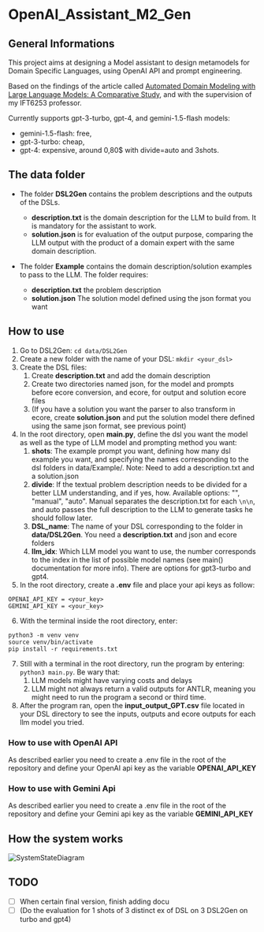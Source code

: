 # OpenAI_Assistant_M2_Gen

## General Informations
This project aims at designing a Model assistant to design metamodels for Domain Specific Languages, using OpenAI API and prompt engineering.

Based on the findings of the article called [Automated Domain Modeling with Large Language Models: A Comparative Study](https://ieeexplore.ieee.org/stamp/stamp.jsp?arnumber=10344012), and with the supervision of my IFT6253 professor.

Currently supports gpt-3-turbo, gpt-4, and gemini-1.5-flash models:
- gemini-1.5-flash: free,
- gpt-3-turbo: cheap,
- gpt-4: expensive, around 0,80$ with divide=auto and 3shots.

## The data folder
- The folder **DSL2Gen** contains the problem descriptions and the outputs of the DSLs. 
    - **description.txt** is the domain description for the LLM to build from. It is mandatory for the assistant to work.
    - **solution.json** is for evaluation of the output purpose, comparing the LLM output with the product of a domain expert with the same domain description.

- The folder **Example** contains the domain description/solution examples to pass to the LLM. The folder requires:
    - **description.txt** the problem description
    - **solution.json** The solution model defined using the json format you want

## How to use
1. Go to DSL2Gen: `cd data/DSL2Gen`
2. Create a new folder with the name of your DSL: `mkdir <your_dsl>`
3. Create the DSL files:
    1. Create **description.txt** and add the domain description
    2. Create two directories named json, for the model and prompts before ecore conversion, and ecore, for output and solution ecore files
    3. (If you have a solution you want the parser to also transform in ecore, create **solution.json** and put the solution model there defined using the same json format, see previous point)
4. In the root directory, open **main.py**, define the dsl you want the model as well as the type of LLM model and prompting method you want:
    1. **shots**: The example prompt you want, defining how many dsl example you want, and specifying the names corresponding to the dsl folders in data/Example/. Note: Need to add a description.txt and a solution.json
    2. **divide**: If the textual problem description needs to be divided for a better LLM understanding, and if yes, how. Available options: "", "manual", "auto". Manual separates the description.txt for each `\n\n`, and auto passes the full description to the LLM to generate tasks he should follow later.
    3. **DSL_name**: The name of your DSL corresponding to the folder in **data/DSL2Gen**. You need a **description.txt** and json and ecore folders
    4. **llm_idx**: Which LLM model you want to use, the number corresponds to the index in the list of possible model names (see main() documentation for more info). There are options for gpt3-turbo and gpt4.
5. In the root directory, create a **.env** file and place your api keys as follow:
```
OPENAI_API_KEY = <your_key>
GEMINI_API_KEY = <your_key>
```
6. With the terminal inside the root directory, enter:
```
python3 -m venv venv
source venv/bin/activate
pip install -r requirements.txt
```
7. Still with a terminal in the root directory, run the program by entering: `python3 main.py`. Be wary that:
    1. LLM models might have varying costs and delays
    2. LLM might not always return a valid outputs for ANTLR, meaning you might need to run the program a second or third time.
8. After the program ran, open the **input_output_GPT.csv** file located in your DSL directory to see the inputs, outputs and ecore outputs for each llm model you tried.

### How to use with OpenAI API
As described earlier you need to create a .env file in the root of the repository and define your OpenAI api key as the variable **OPENAI_API_KEY**

### How to use with Gemini Api
As described earlier you need to create a .env file in the root of the repository and define your Gemini api key as the variable **GEMINI_API_KEY**

## How the system works
![SystemStateDiagram](https://github.com/user-attachments/assets/a0ac112b-08ea-4e21-89f7-f7be61dcc5ac)

## TODO
- [ ] When certain final version, finish adding docu
- [ ] (Do the evaluation for 1 shots of 3 distinct ex of DSL on 3 DSL2Gen on turbo and gpt4)
